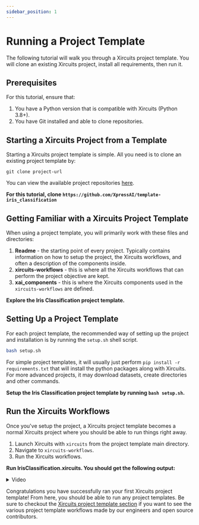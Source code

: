 ```yaml
---
sidebar_position: 1
---
```


# Running a Project Template

The following tutorial will walk you through a Xircuits project template. You will clone an existing Xircuits project, install all requirements, then run it.

## Prerequisites
For this tutorial, ensure that: 
1. You have a Python version that is compatible with Xircuits (Python 3.8+).
2. You have Git installed and able to clone repositories.

## Starting a Xircuits Project from a Template
Starting a Xircuits project template is simple. All you need is to clone an existing project template by:

```console
git clone project-url
```

You can view the available project repositories [here](https://github.com/XpressAI/xircuits/tree/master/project-templates#list-of-open-source-project-templates). 

**For this tutorial, clone `https://github.com/XpressAI/template-iris_classification`**


## Getting Familiar with a Xircuits Project Template

When using a project template, you will primarily work with these files and directories:

1. **Readme** - the starting point of every project. Typically contains information on how to setup the project, the Xircuits workflows, and often a description of the components inside.
2. **xircuits-workflows** - this is where all the Xircuits workflows that can perform the project objective are kept.
3. **xai_components** - this is where the Xircuits components used in the `xircuits-workflows` are defined.

**Explore the Iris Classification project template.**

## Setting Up a Project Template

For each project template, the recommended way of setting up the project and installation is by running the `setup.sh` shell script. 

```bash
bash setup.sh
```

For simple project templates, it will usually just perform `pip install -r requirements.txt` that will install the python packages along with Xircuits. For more advanced projects, it may download datasets, create directories and other commands.

**Setup the Iris Classification project template by running `bash setup.sh`.**

## Run the Xircuits Workflows

Once you've setup the project, a Xircuits project template becomes a normal Xircuits project where you should be able to run things right away.
1. Launch Xircuits with `xircuits` from the project template main directory. 
2. Navigate to `xircuits-workflows`.
3. Run the Xircuits workflows. 

**Run IrisClassification.xircuits. You should get the following output:**

<details>
  <summary>Video</summary>
  <p align="center">

  ![](/img/docs/iris_template.gif)

  </p>
</details>

Congratulations you have successfully ran your first Xircuits project template! From here, you should be able to run any project templates. Be sure to checkout the [Xircuits project template section](/docs/project-template/) if you want to see the various project template workflows made by our engineers and open source contributors.